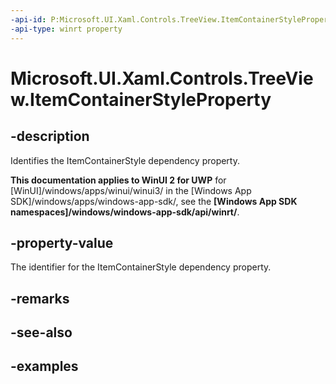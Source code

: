 ```yaml
---
-api-id: P:Microsoft.UI.Xaml.Controls.TreeView.ItemContainerStyleProperty
-api-type: winrt property
---
```

<!-- Property syntax.
public DependencyProperty ItemContainerStyleProperty { get; }
-->

# Microsoft.UI.Xaml.Controls.TreeView.ItemContainerStyleProperty


## -description

Identifies the ItemContainerStyle dependency property.


**This documentation applies to WinUI 2 for UWP** for [WinUI]/windows/apps/winui/winui3/ in the [Windows App SDK]/windows/apps/windows-app-sdk/, see the **[Windows App SDK namespaces]/windows/windows-app-sdk/api/winrt/**.

## -property-value

The identifier for the ItemContainerStyle dependency property.


## -remarks


## -see-also


## -examples


